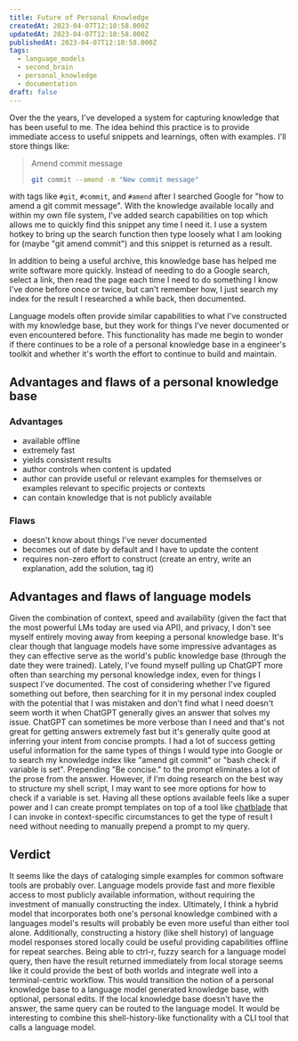 ```yaml
---
title: Future of Personal Knowledge
createdAt: 2023-04-07T12:10:58.000Z
updatedAt: 2023-04-07T12:10:58.000Z
publishedAt: 2023-04-07T12:10:58.000Z
tags:
  - language_models
  - second_brain
  - personal_knowledge
  - documentation
draft: false
---
```


Over the the years, I've developed a system for capturing knowledge that has been useful to me.
The idea behind this practice is to provide immediate access to useful snippets and learnings, often with examples.
I'll store things like:

> Amend commit message
>
> ```sh
> git commit --amend -m "New commit message"
> ```

with tags like `#git`, `#commit`, and `#amend` after I searched Google for "how to amend a git commit message".
With the knowledge available locally and within my own file system, I've added search capabilities on top which allows me to quickly find this snippet any time I need it.
I use a system hotkey to bring up the search function then type loosely what I am looking for (maybe "git amend commit") and this snippet is returned as a result.

In addition to being a useful archive, this knowledge base has helped me write software more quickly. Instead of needing to do a Google search, select a link, then read the page each time I need to do something I know I've done before once or twice, but can't remember how, I just search my index for the result I researched a while back, then documented.

Language models often provide similar capabilities to what I've constructed with my knowledge base, but they work for things I've never documented or even encountered before.
This functionality has made me begin to wonder if there continues to be a role of a personal knowledge base in a engineer's toolkit and whether it's worth the effort to continue to build and maintain.

## Advantages and flaws of a personal knowledge base

### Advantages

- available offline
- extremely fast
- yields consistent results
- author controls when content is updated
- author can provide useful or relevant examples for themselves or examples relevant to specific projects or contexts
- can contain knowledge that is not publicly available

### Flaws

- doesn't know about things I've never documented
- becomes out of date by default and I have to update the content
- requires non-zero effort to construct (create an entry, write an explanation, add the solution, tag it)

## Advantages and flaws of language models

Given the combination of context, speed and availability (given the fact that the most powerful LMs today are used via API), and privacy, I don't see myself entirely moving away from keeping a personal knowledge base.
It's clear though that language models have some impressive advantages as they can effective serve as the world's public knowledge base (through the date they were trained).
Lately, I've found myself pulling up ChatGPT more often than searching my personal knowledge index, even for things I suspect I've documented.
The cost of considering whether I've figured something out before, then searching for it in my personal index coupled with the potential that I was mistaken and don't find what I need doesn't seem worth it when ChatGPT generally gives an answer that solves my issue.
ChatGPT can sometimes be more verbose than I need and that's not great for getting answers extremely fast but it's generally quite good at inferring your intent from concise prompts.
I had a lot of success getting useful information for the same types of things I would type into Google or to search my knowledge index like "amend git commit" or "bash check if variable is set".
Prepending "Be concise." to the prompt eliminates a lot of the prose from the answer.
However, if I'm doing research on the best way to structure my shell script, I may want to see more options for how to check if a variable is set.
Having all these options available feels like a super power and I can create prompt templates on top of a tool like [chatblade](https://github.com/npiv/chatblade) that I can invoke in context-specific circumstances to get the type of result I need without needing to manually prepend a prompt to my query.

## Verdict

It seems like the days of cataloging simple examples for common software tools are probably over.
Language models provide fast and more flexible access to most publicly available information, without requiring the investment of manually constructing the index.
Ultimately, I think a hybrid model that incorporates both one's personal knowledge combined with a languages model's results will probably be even more useful than either tool alone.
Additionally, constructing a history (like shell history) of language model responses stored locally could be useful providing capabilities offline for repeat searches.
Being able to ctrl-r, fuzzy search for a language model query, then have the result returned immediately from local storage seems like it could provide the best of both worlds and integrate well into a terminal-centric workflow.
This would transition the notion of a personal knowledge base to a language model generated knowledge base, with optional, personal edits.
If the local knowledge base doesn't have the answer, the same query can be routed to the language model.
It would be interesting to combine this shell-history-like functionality with a CLI tool that calls a language model.
